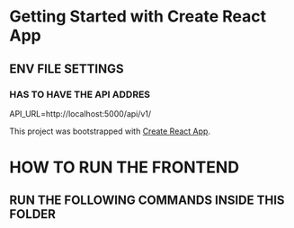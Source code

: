 # Getting Started with Create React App

## ENV FILE SETTINGS

### HAS TO HAVE THE API ADDRES
 
API_URL=http://localhost:5000/api/v1/

This project was bootstrapped with [Create React App](https://github.com/facebook/create-react-app).

# HOW TO RUN THE FRONTEND

## RUN THE FOLLOWING COMMANDS INSIDE THIS FOLDER 

